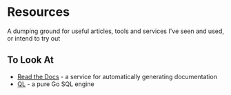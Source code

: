 # Resources
A dumping ground for useful articles, tools and services I've seen and used, or intend to try out

## To Look At

* [Read the Docs](https://readthedocs.org) - a service for automatically generating documentation
* [QL](http://godoc.org/github.com/cznic/ql) - a pure Go SQL engine
